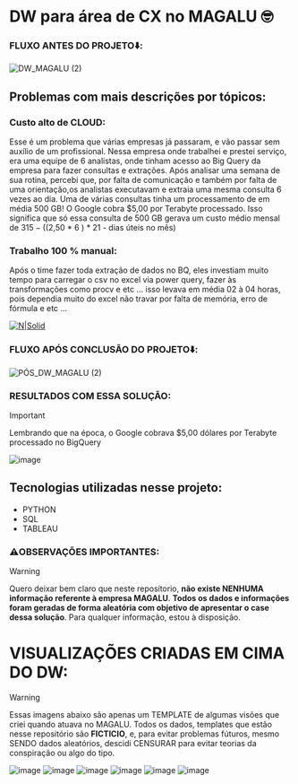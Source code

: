 # DW para área de CX no MAGALU 🤓


### FLUXO ANTES DO PROJETO⬇️:
![DW_MAGALU (2)](https://user-images.githubusercontent.com/78058494/230535437-0b24d4fc-2a89-42f3-a0ba-3a6c1e6737f0.png)
## Problemas com mais descrições por tópicos:

### Custo alto de CLOUD:
Esse é um problema que várias empresas já passaram, e vão passar sem auxílio de um profissional. Nessa empresa onde trabalhei e prestei serviço, era uma equipe de 6 analistas, onde tinham acesso ao Big Query da empresa para fazer consultas e extrações. Após analisar uma semana de sua rotina, percebi que, por falta de comunicação e também por falta de uma orientação,os analistas executavam e extraia uma mesma consulta 6 vezes ao dia. Uma de várias consultas tinha um processamento de em média 500 GB! O Google cobra $5,00 por Terabyte processado. Isso significa que só essa consulta de 500 GB gerava um custo médio mensal de $315 - (($2,50 * 6 ) * 21 - dias úteis no mês) 
### Trabalho 100 % manual:
Após o time fazer toda extração de dados no BQ, eles investiam muito tempo para carregar o csv no excel via power query, fazer às transformações como procv e etc ... isso levava em média 02 à 04 horas, pois dependia muito do excel não travar por falta de memória, erro de fórmula e etc ... 

[![N|Solid](https://filestore.community.support.microsoft.com/api/images/9ccf9577-9d29-4fdb-9d49-c5ae0c5cd8da)](https://nodesource.com/products/nsolid)

### FLUXO APÓS CONCLUSÃO DO PROJETO⬇️:
![PÓS_DW_MAGALU (2)](https://user-images.githubusercontent.com/78058494/230750967-4759fb1d-f449-4445-b336-970af24b409c.png)

### RESULTADOS COM ESSA SOLUÇÃO:
> [!IMPORTANT]
> Lembrando que na época, o Google cobrava $5,00 dólares por Terabyte processado no BigQuery

![image](https://github.com/user-attachments/assets/4e748b3c-41ce-4371-ac9c-b706433cd417)

## Tecnologias utilizadas nesse projeto:
* PYTHON
* SQL
* TABLEAU

### ⚠️OBSERVAÇÕES IMPORTANTES️:
> [!WARNING]
> Quero deixar bem claro que neste reposítorio, **não existe NENHUMA informação referente à empresa MAGALU**. **Todos os dados e informações foram geradas de forma aleatória com objetivo de apresentar o case dessa solução**. Para qualquer informação, estou à disposição.

# VISUALIZAÇÕES CRIADAS EM CIMA DO DW:
> [!WARNING]
> Essas imagens abaixo são apenas um TEMPLATE de algumas visões que criei quando atuava no MAGALU. Todos os dados, templates que estão nesse repositório são **FICTICIO**, e, para evitar problemas fúturos, mesmo SENDO dados aleatórios, descidi CENSURAR para evitar teorias da conspiração ou algo do tipo.

![image](https://user-images.githubusercontent.com/78058494/230523054-7d14b938-ef14-45e0-8907-20ce4f33bcca.png)
![image](https://user-images.githubusercontent.com/78058494/230523877-8d6515a7-b1a7-492c-9e24-5ba202fffdf4.png)
![image](https://github.com/user-attachments/assets/169f50a0-cc53-498c-be7f-d7b298410263)
![image](https://github.com/user-attachments/assets/cf5d7bf8-d4b9-48ba-8bf6-8af18d7b3bf8)
![image](https://github.com/user-attachments/assets/3e7edfe0-45c6-431f-98e6-dd63c6087e03)
![image](https://github.com/user-attachments/assets/ffac8c31-95cb-40bb-9678-3da85489552a)
